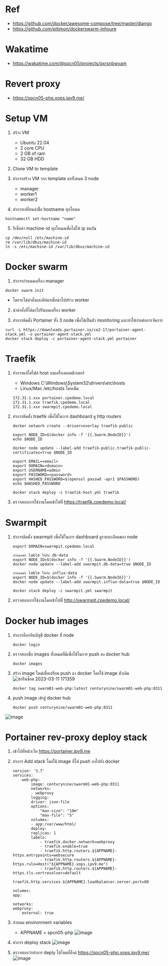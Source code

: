 # Ref
- https://github.com/docker/awesome-compose/tree/master/django
- https://github.com/pitimon/dockerswarm-inhoure

# Wakatime
- https://wakatime.com/@spcn05/projects/qxrsnbwxam

# Revert proxy
- https://spcn05-php.xops.ipv9.me/

# Setup VM

1. สร้าง VM
    - Ubuntu 22.04
    - 2 core CPU
    - 2 GB of ram
    - 32 GB HDD

2. Clone VM to template

3. ทำการสร้าง VM จาก template มาทั้งหมด 3 node
    - manager
    - worker1
    - worker2

4. ทำการเปลี่ยนค่าชื่อ hostname ทุกโหนด
```
hostnamectl set-hostname "name"
```
5. รีเซ็ทค่า machine-id ทุกโหนดเพื่อไม่ให้ ip ชนกัน
```
cp /dev/null /etc/machine-id
rm /var/lib/dbus/machine-id
ln -s /etc/machine-id /var/lib/dbus/machine-id
```

# Docker swarm
1. ทำการกำหนดเครื่อง manager
```
docker swarm init
```
 - โดยจะได้คำสั่งและคีย์มาเพื่อนำไปสร้าง worker

2. นำคำสั่งที่ได้มาไปรันบนเครื่อง worker

3. ทำการติดตั้ง Portainer ทั้ง 3 node เพื่อใช้เป็นตัว monitoring และทำให้ง่ายต่อการจัดการ
```
curl -L https://downloads.portainer.io/ce2-17/portainer-agent-stack.yml -o portainer-agent-stack.yml
docker stack deploy -c portainer-agent-stack.yml portainer
```

# Traefik
1. ทำการแก้ไขไฟล์ host บนเครื่องคอมพิวเตอร์
    - Windows C:\Windows\System32\drivers\etc\hosts
    - Linux/Mac /etc/hosts
    โดยเพิ่ม
    ```
    172.31.1.xxx portainer.cpedemo.local
    172.31.1.xxx traefik.cpedemo.local
    172.31.1.xxx swarmpit.cpedemo.local
    ```
2. ทำการติดตั้ง traefik เพื่อใช้ในการ dashboard ดู http routers
    ```
    docker network create --driver=overlay traefik-public

    export NODE_ID=$(docker info -f '{{.Swarm.NodeID}}') 
    echo $NODE_ID

    docker node update --label-add traefik-public.traefik-public-certificates=true $NODE_ID

    export EMAIL=<email>
    export DOMAIN=<domain>
    export USERNAME=admin
    export PASSWORD=<password>
    export HASHED_PASSWORD=$(openssl passwd -apr1 $PASSWORD)
    echo $HASHED_PASSWORD

    docker stack deploy -c traefik-host.yml traefik
    ```

3. ตรวจสอบการใช้งานโดยเข้าไปที่ https://traefik.cpedemo.local/

# Swarmpit
1. ทำการติดตั้ง swarmpit เพื่อใช้ในการ dashboard ดูรายละเอียดของ node

    ```
    export DOMAIN=swarmpit.cpedemo.local

    กำหนดค่า lable ให้กับ db-data
    export NODE_ID=$(docker info -f '{{.Swarm.NodeID}}')
    docker node update --label-add swarmpit.db-data=true $NODE_ID

    กำหนดค่า lable ให้กับ influx-data
    export NODE_ID=$(docker info -f '{{.Swarm.NodeID}}')
    docker node update --label-add swarmpit.influx-data=true $NODE_ID

    docker stack deploy -c swarmpit.yml swarmpit
    ```

2. ตรวจสอบการใช้งานโดยเข้าไปที่ http://swarmpit.cpedemo.local/

# Docker hub images
1. ทำการล็อกอินบัญชี docker ที่ node
    ```
    docker login
    ```

2. ตรวจสอบชื่อ images ทั้งหมดที่มีเพื่อใช้ในการ push ลง docker hub
    ```
    docker images
    ```

3. สร้าง image ใหม่เพื่อเตรียม push ลง docker โดยใช้ image ตัวเดิม
![สกรีนช็อต 2023-03-11 171359](https://user-images.githubusercontent.com/109062980/224478721-9d59044c-b1f9-4980-8792-5335456bc3b4.png)

    ```
    docker tag swarm01-web-php:latest centurynine/swarm01-web-php:0311
    ```

4. push image เข้าสู่ docker hub
    ```
    docker push centurynine/swarm01-web-php:0311
    ```
![image](https://user-images.githubusercontent.com/109062980/224478849-664693e1-023c-47e4-abe9-efe025fc28c4.png)

# Portainer rev-proxy deploy stack
1. เข้าไปที่หน้าเว็บ https://portainer.ipv9.me

2. ทำการ Add stack โดยใช้ image ที่ได้ push ลงไปยัง docker
    ```
    version: '3.7'
    services:
        web-php:
            image: centurynine/swarm01-web-php:0311
            networks:
            - webproxy
            logging:
            driver: json-file
            options:
                "max-size": "10m"
                "max-file": "5"
            volumes:
            - app:/var/www/html/
            deploy: 
            replicas: 1 
            labels:
                - traefik.docker.network=webproxy
                - traefik.enable=true
                - traefik.http.routers.${APPNAME}-https.entrypoints=websecure
                - traefik.http.routers.${APPNAME}-https.rule=Host("${APPNAME}.xops.ipv9.me")
                - traefik.http.routers.${APPNAME}-https.tls.certresolver=default
                - traefik.http.services.${APPNAME}.loadbalancer.server.port=80
                
    volumes:
    app:

    networks:
    webproxy:
        external: true
    ```

3. กำหนด environment variables 
    - APPNAME = spcn05-php
![image](https://user-images.githubusercontent.com/109062980/224478595-1e4b1cd0-398f-481f-8e0e-aee1a9229520.png)

4. ทำการ deploy stack
![image](https://user-images.githubusercontent.com/109062980/224479258-289d2b2d-4c6b-4748-b3c9-95a170ad2a06.png)

5. ตรวจสอบว่าทำการ deply ได้ไหมที่ลิ้งค์ https://spcn05-php.xops.ipv9.me/
![image](https://user-images.githubusercontent.com/109062980/224477886-33e36cf7-fe4a-44ba-8bcf-e6ed7f0920ae.png)

